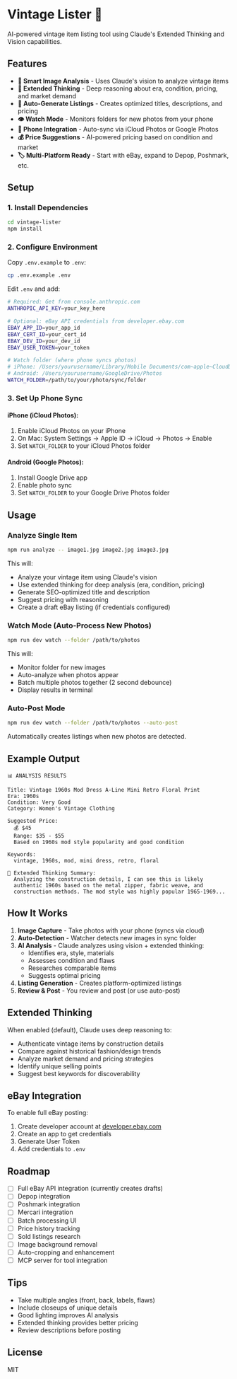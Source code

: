 # Vintage Lister 🎨

AI-powered vintage item listing tool using Claude's Extended Thinking and Vision capabilities.

## Features

- **📸 Smart Image Analysis** - Uses Claude's vision to analyze vintage items
- **🧠 Extended Thinking** - Deep reasoning about era, condition, pricing, and market demand
- **🤖 Auto-Generate Listings** - Creates optimized titles, descriptions, and pricing
- **👁️ Watch Mode** - Monitors folders for new photos from your phone
- **📱 Phone Integration** - Auto-sync via iCloud Photos or Google Photos
- **💰 Price Suggestions** - AI-powered pricing based on condition and market
- **🏷️ Multi-Platform Ready** - Start with eBay, expand to Depop, Poshmark, etc.

## Setup

### 1. Install Dependencies

```bash
cd vintage-lister
npm install
```

### 2. Configure Environment

Copy `.env.example` to `.env`:

```bash
cp .env.example .env
```

Edit `.env` and add:

```bash
# Required: Get from console.anthropic.com
ANTHROPIC_API_KEY=your_key_here

# Optional: eBay API credentials from developer.ebay.com
EBAY_APP_ID=your_app_id
EBAY_CERT_ID=your_cert_id
EBAY_DEV_ID=your_dev_id
EBAY_USER_TOKEN=your_token

# Watch folder (where phone syncs photos)
# iPhone: /Users/yourusername/Library/Mobile Documents/com~apple~CloudDocs/Photos
# Android: /Users/yourusername/GoogleDrive/Photos
WATCH_FOLDER=/path/to/your/photo/sync/folder
```

### 3. Set Up Phone Sync

#### iPhone (iCloud Photos):
1. Enable iCloud Photos on your iPhone
2. On Mac: System Settings → Apple ID → iCloud → Photos → Enable
3. Set `WATCH_FOLDER` to your iCloud Photos folder

#### Android (Google Photos):
1. Install Google Drive app
2. Enable photo sync
3. Set `WATCH_FOLDER` to your Google Drive Photos folder

## Usage

### Analyze Single Item

```bash
npm run analyze -- image1.jpg image2.jpg image3.jpg
```

This will:
- Analyze your vintage item using Claude's vision
- Use extended thinking for deep analysis (era, condition, pricing)
- Generate SEO-optimized title and description
- Suggest pricing with reasoning
- Create a draft eBay listing (if credentials configured)

### Watch Mode (Auto-Process New Photos)

```bash
npm run dev watch --folder /path/to/photos
```

This will:
- Monitor folder for new images
- Auto-analyze when photos appear
- Batch multiple photos together (2 second debounce)
- Display results in terminal

### Auto-Post Mode

```bash
npm run dev watch --folder /path/to/photos --auto-post
```

Automatically creates listings when new photos are detected.

## Example Output

```
📊 ANALYSIS RESULTS

Title: Vintage 1960s Mod Dress A-Line Mini Retro Floral Print
Era: 1960s
Condition: Very Good
Category: Women's Vintage Clothing

Suggested Price:
  💰 $45
  Range: $35 - $55
  Based on 1960s mod style popularity and good condition

Keywords:
  vintage, 1960s, mod, mini dress, retro, floral

🧠 Extended Thinking Summary:
  Analyzing the construction details, I can see this is likely
  authentic 1960s based on the metal zipper, fabric weave, and
  construction methods. The mod style was highly popular 1965-1969...
```

## How It Works

1. **Image Capture** - Take photos with your phone (syncs via cloud)
2. **Auto-Detection** - Watcher detects new images in sync folder
3. **AI Analysis** - Claude analyzes using vision + extended thinking:
   - Identifies era, style, materials
   - Assesses condition and flaws
   - Researches comparable items
   - Suggests optimal pricing
4. **Listing Generation** - Creates platform-optimized listings
5. **Review & Post** - You review and post (or use auto-post)

## Extended Thinking

When enabled (default), Claude uses deep reasoning to:
- Authenticate vintage items by construction details
- Compare against historical fashion/design trends
- Analyze market demand and pricing strategies
- Identify unique selling points
- Suggest best keywords for discoverability

## eBay Integration

To enable full eBay posting:

1. Create developer account at [developer.ebay.com](https://developer.ebay.com)
2. Create an app to get credentials
3. Generate User Token
4. Add credentials to `.env`

## Roadmap

- [ ] Full eBay API integration (currently creates drafts)
- [ ] Depop integration
- [ ] Poshmark integration
- [ ] Mercari integration
- [ ] Batch processing UI
- [ ] Price history tracking
- [ ] Sold listings research
- [ ] Image background removal
- [ ] Auto-cropping and enhancement
- [ ] MCP server for tool integration

## Tips

- Take multiple angles (front, back, labels, flaws)
- Include closeups of unique details
- Good lighting improves AI analysis
- Extended thinking provides better pricing
- Review descriptions before posting

## License

MIT
